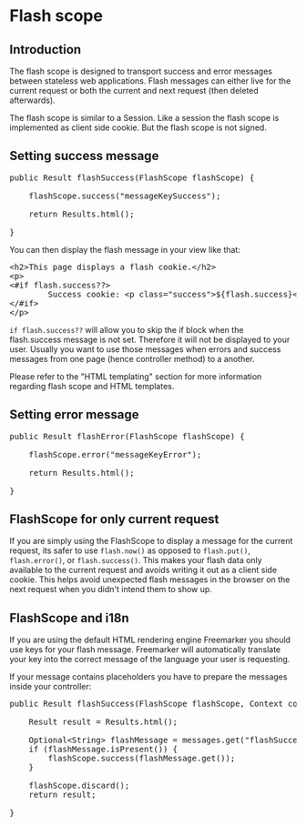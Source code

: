 Flash scope
===========

Introduction
------------

The flash scope is designed to transport success and error messages between
stateless web applications. Flash messages can either live for the current
request or both the current and next request (then deleted afterwards).

The flash scope is similar to a Session. Like a session the flash scope 
is implemented as client side cookie. But the flash scope is not signed.

Setting success message
-----------------------

<pre class="prettyprint">
public Result flashSuccess(FlashScope flashScope) {

    flashScope.success("messageKeySuccess");

    return Results.html();

}
</pre>

You can then display the flash message in your view like that:
<pre class="prettyprint">
&lt;h2&gt;This page displays a flash cookie.&lt;/h2&gt;
&lt;p&gt;
&lt;#if flash.success??&gt;
        Success cookie: &lt;p class=&quot;success&quot;&gt;${flash.success}&lt;/p&gt;
&lt;/#if&gt;
&lt;/p&gt;
</pre>

<code>if flash.success??</code> will allow you to skip the if block when 
the flash.success message is not set. Therefore it will not be displayed to your
user. Usually you want to use those messages when errors and success messages 
from one page (hence controller method) to a another.

Please refer to the "HTML templating" section for more information regarding flash
scope and HTML templates.


Setting error message
---------------------

<pre class="prettyprint">
public Result flashError(FlashScope flashScope) {

    flashScope.error("messageKeyError");

    return Results.html();

}
</pre>

FlashScope for only current request
-----------------------------------

If you are simply using the FlashScope to display a message for the current
request, its safer to use `flash.now()` as opposed to `flash.put()`, `flash.error()`,
or `flash.success()`.  This makes your flash data only available to the current
request and avoids writing it out as a client side cookie.  This helps avoid
unexpected flash messages in the browser on the next request when you didn't
intend them to show up.

FlashScope and i18n
-------------------

If you are using the default HTML rendering engine Freemarker you should use keys 
for your flash message. Freemarker will automatically 
translate your key into the correct message of the language your user is requesting.

If your message contains placeholders you have to prepare the messages inside
your controller:

<pre class="prettyprint">
public Result flashSuccess(FlashScope flashScope, Context context) {

    Result result = Results.html();

    Optional&lt;String&gt; flashMessage = messages.get("flashSuccess", context, Optional.of(result), "PLACEHOLDER");
    if (flashMessage.isPresent()) {
        flashScope.success(flashMessage.get());
    }

    flashScope.discard();
    return result;

}
</pre>